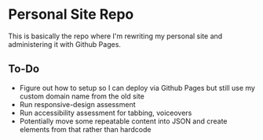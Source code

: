 # Personal Site Repo

This is basically the repo where I'm rewriting my personal site and administering it with Github Pages.

## To-Do

- Figure out how to setup so I can deploy via Github Pages but still use my custom domain name from the old site
- Run responsive-design assessment
- Run accessibility assessment for tabbing, voiceovers
- Potentially move some repeatable content into JSON and create elements from that rather than hardcode
